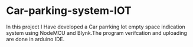 # Car-parking-system-IOT
<p>In this project I Have developed a Car parrking lot empty space indication system using
NodeMCU and Blynk.The program verifcation and uploading are done in arduino IDE.</p>
